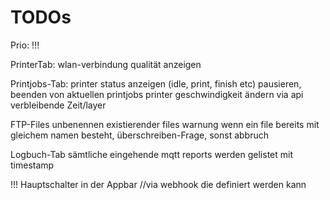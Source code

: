 # TODOs
Prio: !!!

PrinterTab:
wlan-verbindung qualität anzeigen

Printjobs-Tab:
printer status anzeigen (idle, print, finish etc)
pausieren, beenden von aktuellen printjobs
printer geschwindigkeit ändern via api
verbleibende Zeit/layer 

FTP-Files
unbenennen existierender files
warnung wenn ein file bereits mit gleichem namen besteht, überschreiben-Frage, sonst abbruch

Logbuch-Tab
sämtliche eingehende mqtt reports werden gelistet mit timestamp

!!! Hauptschalter in der Appbar
//via webhook die definiert werden kann
